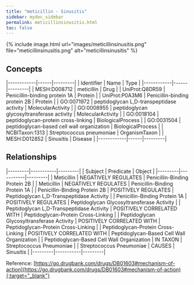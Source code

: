 ```yaml
---
title: "meticillin - Sinusitis"
sidebar: mydoc_sidebar
permalink: meticillinsinusitis.html
toc: false 
---
```


{% include image.html url="images/meticillinsinusitis.png" file="meticillinsinusitis.png" alt="meticillinsinusitis" %}

## Concepts

|------------|------|---------|
| Identifier | Name | Type    |
|------------|------|---------|
| MESH:D008712 | meticillin | Drug |
| UniProt:Q8DR59 | Penicillin-binding protein 1A | Protein |
| UniProt:P0A3M6 | Penicillin-binding protein 2B | Protein |
| GO:0071972 | peptidoglycan L,D-transpeptidase activity | MolecularActivity |
| GO:0008955 | peptidoglycan glycosyltransferase activity | MolecularActivity |
| GO:0018104 | peptidoglycan-protein cross-linking | BiologicalProcess |
| GO:0031504 | peptidoglycan-based cell wall organization | BiologicalProcess |
| NCBITaxon:1313 | Streptococcus pneumoniae | OrganismTaxon |
| MESH:D012852 | Sinusitis | Disease |
|------------|------|---------|

## Relationships

|---------|-----------|---------|
| Subject | Predicate | Object  |
|---------|-----------|---------|
| Meticillin | NEGATIVELY REGULATES | Penicillin-Binding Protein 2B |
| Meticillin | NEGATIVELY REGULATES | Penicillin-Binding Protein 1A |
| Penicillin-Binding Protein 2B | POSITIVELY REGULATES | Peptidoglycan L,D-Transpeptidase Activity |
| Penicillin-Binding Protein 1A | POSITIVELY REGULATES | Peptidoglycan Glycosyltransferase Activity |
| Peptidoglycan L,D-Transpeptidase Activity | POSITIVELY CORRELATED WITH | Peptidoglycan-Protein Cross-Linking |
| Peptidoglycan Glycosyltransferase Activity | POSITIVELY CORRELATED WITH | Peptidoglycan-Protein Cross-Linking |
| Peptidoglycan-Protein Cross-Linking | POSITIVELY CORRELATED WITH | Peptidoglycan-Based Cell Wall Organization |
| Peptidoglycan-Based Cell Wall Organization | IN TAXON | Streptococcus Pneumoniae |
| Streptococcus Pneumoniae | CAUSES | Sinusitis |
|---------|-----------|---------|

Reference: [https://go.drugbank.com/drugs/DB01603#mechanism-of-action](https://go.drugbank.com/drugs/DB01603#mechanism-of-action){:target="_blank"}